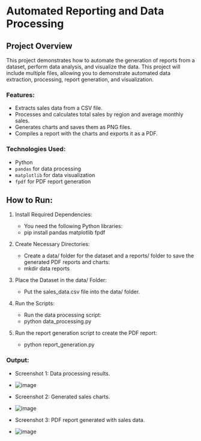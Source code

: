 # Automated Reporting and Data Processing

## Project Overview
This project demonstrates how to automate the generation of reports from a dataset, perform data analysis, and visualize the data. This project will include multiple files, allowing you to demonstrate automated data extraction, processing, report generation, and visualization.

### Features:
- Extracts sales data from a CSV file.
- Processes and calculates total sales by region and average monthly sales.
- Generates charts and saves them as PNG files.
- Compiles a report with the charts and exports it as a PDF.

### Technologies Used:
- Python
- `pandas` for data processing
- `matplotlib` for data visualization
- `fpdf` for PDF report generation

## How to Run:
1. Install Required Dependencies:
     - You need the following Python libraries:
     - pip install pandas matplotlib fpdf

2. Create Necessary Directories:
     - Create a data/ folder for the dataset and a reports/ folder to save the generated PDF reports and charts:
     - mkdir data reports

3. Place the Dataset in the data/ Folder:
     - Put the sales_data.csv file into the data/ folder.

4. Run the Scripts:
     - Run the data processing script:
     - python data_processing.py

5. Run the report generation script to create the PDF report:
     - python report_generation.py


### Output:
- Screenshot 1: Data processing results.
- ![image](https://github.com/user-attachments/assets/993df2a3-1376-47b7-9525-4a163529bb8a)

- Screenshot 2: Generated sales charts.
- ![image](https://github.com/user-attachments/assets/b930b797-fbac-425a-89ff-f0751abbc5ff)

- Screenshot 3: PDF report generated with sales data.
- ![image](https://github.com/user-attachments/assets/1fcda238-b1d7-46f6-a7d2-dd158b938038)



